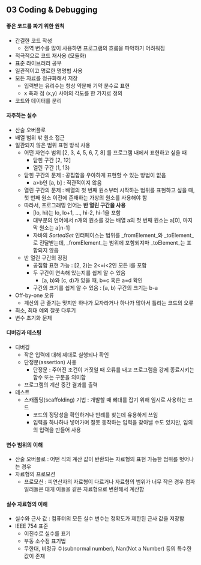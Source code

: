 ## 03 Coding & Debugging

#### 좋은 코드를 짜기 위한 원칙

- 간결한 코드 작성
  - 전역 변수를 많이 사용하면 프로그램의 흐름을 파악하기 어려워짐
- 적극적으로 코드 재사용 (모듈화)
- 표준 라이브러리 공부
- 일관적이고 명료한 명명법 사용
- 모든 자료를 정규화해서 저장
  - 입력받는 유리수는 항상 약분해 기약 분수로 표현 
  - x 축과 점 (x,y) 사이의 각도를 한 가지로 정의
- 코드와 데이터를 분리



#### 자주하는 실수

- 산술 오버플로
- 배열 범위 밖 원소 접근
- 일관되지 않은 범위 표현 방식 사용
  - 어떤 자연수 범위 [2, 3, 4, 5, 6, 7, 8] 를 프로그램 내에서 표현하고 싶을 때
    - 닫힌 구간 [2, 12]
    - 열린 구간 (1, 13)
  - 닫힌 구간의 문제 : 공집합을 우아하게 표현할 수 있는 방법이 없음
    - a>b인 [a, b] : 직관적이지 않음 
  - 열린 구간의 문제 : 배열의 첫 번째 원소부터 시작하는 범위를 표현하고 싶을 때, 첫 번째 원소 이전에 존재하는 가상의 원소를 사용해야 함 
  - 따라서, 프로그래밍 언어는 __반 열린 구간을 사용__
    - [lo, hi)는 lo, lo+1, …, hi-2, hi-1을 포함
    - 대부분의 언어에서 n개의 원소를 갖는 배열 a의 첫 번째 원소는 a[0], 마지막 원소는 a[n-1]
    - 자바의 _SortedSet_ 인터페이스는 범위를 _fromElement_와 _toElement_로 전달받는데, _fromElement_는 범위에 포함되지마 _toElement_는 포함되지 않음 
  - 반 열린 구간의 장점
    - 공집합 표현 가능 : [2, 2)는 2<=i<2인 모든 i를 포함
    - 두 구간이 연속해 있는지를 쉽게 알 수 있음
      - [a, b)와 [c, d)가 있을 때, b=c 혹은 a=d 확인
    - 구간의 크기를 쉽게 알 수 있음 : [a, b) 구간의 크기는 b-a
- Off-by-one 오류 
  - 계산의 큰 줄기는 맞지만 하나가 모자라거나 하나가 많아서 틀리는 코드의 오류
- 최소, 최대 예외 잘못 다루기
- 변수 초기화 문제



#### 디버깅과 테스팅

- 디버깅
  - 작은 입력에 대해 제대로 실행되나 확인
  - 단정문(assertion) 사용
    - 단정문 : 주어진 조건이 거짓일 때 오류를 내고 프로그램을 강제 종료시키는 함수 또는 구문을 의미함
  - 프로그램의 계산 중간 결과를 출력 
- 테스트
  - 스캐폴딩(scaffolding) 기법 : 개발할 때 뼈대를 잡기 위해 임시로 사용하는 코드 
    - 코드의 정당성을 확인하거나 반례를 찾는데 유용하게 쓰임
    - 입력을 하나하나 넣어가며 잘못 동작하는 입력을 찾아낼 수도 있지만, 임의의 입력을 만들어 사용 



#### 변수 범위의 이해

- 산술 오버플로 : 어떤 식의 계산 값이 반환되는 자료형의 표현 가능한 범위를 벗어나는 경우 
- 자료형의 프로모션
  - 프로모션 : 피연산자의 자료형이 다르거나 자료형의 범위가 너무 작은 경우 컴파일러들은 대개 이들을 같은 자료형으로 변환해서 계산함

#### 실수 자료형의 이해 

- 실수와 근사 값 : 컴퓨터의 모든 실수 변수는 정확도가 제한된 근사 값을 저장함 
- IEEE 754 표준 
  - 이진수로 실수를 표기
  - 부동 소수점 표기법
  - 무한대, 비정규 수(subnormal number), Nan(Not a Number) 등의 특수한 값이 존재 